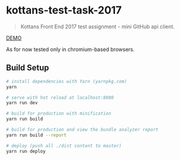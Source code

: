 # kottans-test-task-2017

> Kottans Front End 2017 test assignment - mini GitHub api client.

[DEMO](https://vityas-off.github.io/kottans-test-task-2017)

As for now tested only in chromium-based browsers.

## Build Setup

``` bash
# install dependencies with Yarn (yarnpkg.com)
yarn

# serve with hot reload at localhost:8080
yarn run dev

# build for production with minification
yarn run build

# build for production and view the bundle analyzer report
yarn run build --report

# deploy (push all ./dist content to master)
yarn run deploy